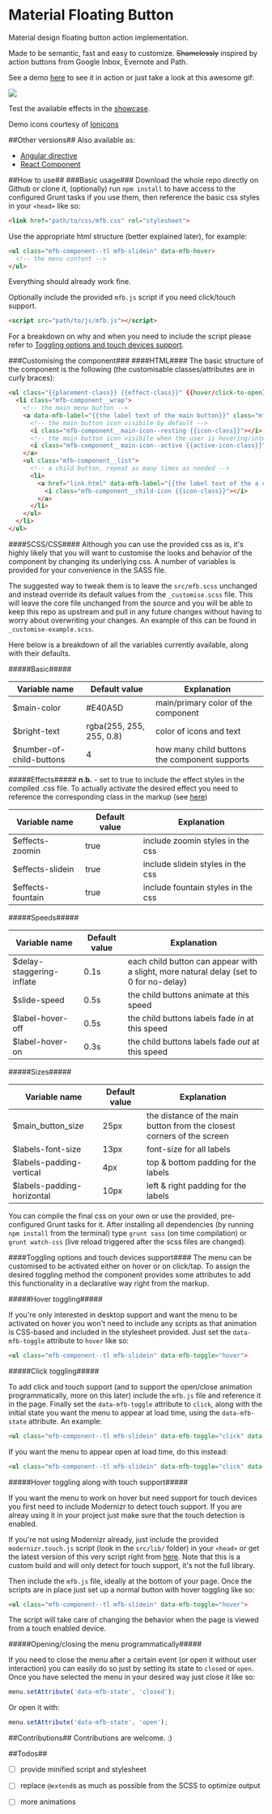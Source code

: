Material Floating Button
========================

Material design floating button action implementation.

Made to be semantic, fast and easy to customize.
~~Shamelessly~~ inspired by action buttons from Google Inbox, Evernote and Path.

See a demo [here](http://nobitagit.github.io/material-floating-button/) to see it in action or just take a look at this awesome gif:

<img src="http://zippy.gfycat.com/LimitedTatteredFieldmouse.gif">

Test the available effects in the [showcase](http://nobitagit.github.io/material-floating-button/showcase.html).

Demo icons courtesy of [Ionicons](ionicons.com)

##Other versions##
Also available as:

- [Angular directive](https://github.com/nobitagit/ng-material-floating-button)
- [React Component](https://github.com/nobitagit/react-material-floating-button)

##How to use##
###Basic usage###
Download the whole repo directly on Github or clone it, (optionally) run `npm install` to have access to the configured Grunt tasks if you use them, then reference the basic css styles in your `<head>` like so:

```html
<link href="path/to/css/mfb.css" rel="stylesheet">
```

Use the appropriate html structure (better explained later), for example:

```html
<ul class="mfb-component--tl mfb-slidein" data-mfb-hover>
  <!-- the menu content -->
</ul>
```
Everything should already work fine.

Optionally include the provided `mfb.js` script if you need click/touch support.

```html
<script src="path/to/js/mfb.js"></script>
```

For a breakdown on why and when you need to include the script please refer to [Toggling options and touch devices support](#toggling-opts).

###Customising the component###
####HTML####
The basic structure of the component is the following (the customisable classes/attributes are in curly braces):

```html
<ul class="{{placement-class}} {{effect-class}}" {{hover/click-to-open}} {{menu-state}}>
  <li class="mfb-component__wrap">
    <!-- the main menu button -->
    <a data-mfb-label="{{the label text of the main button}}" class="mfb-component__button--main">
      <!-- the main button icon visibile by default -->
      <i class="mfb-component__main-icon--resting {{icon-class}}"></i>
      <!-- the main button icon visibile when the user is hovering/interacting with the menu -->
      <i class="mfb-component__main-icon--active {{active-icon-class}}"></i>
    </a>
    <ul class="mfb-component__list">
      <!-- a child button, repeat as many times as needed -->
      <li>
        <a href="link.html" data-mfb-label="{{the label text of the a child button}}" class="mfb-component__button--child">
          <i class="mfb-component__child-icon {{icon-class}}"></i>
        </a>
      </li>
    </ul>
  </li>
</ul>
```

####SCSS/CSS####
Although you can use the provided css as is, it's highly likely that you will want to customise the looks and behavior of the component by changing its underlying css. A number of variables is provided for your convenience in the SASS file. 

The suggested way to tweak them is to leave the `src/mfb.scss` unchanged and instead override its default values from the `_customise.scss` file. This will leave the core file unchanged from the source and you will be able to keep this repo as upstream and pull in any future changes without having to worry about overwriting your changes. An example of this can be found in `_customise-example.scss`.

Here below is a breakdown of all the variables currently available, along with their defaults.

#####Basic#####

Variable name | Default value | Explanation
--- | --- | ---
$main-color | #E40A5D | main/primary color of the component
$bright-text | rgba(255, 255, 255, 0.8) | color of icons and text
$number-of-child-buttons | 4 | how many child buttons the component supports

#####Effects#####
**n.b.** - set to true to include the effect styles in the compiled .css file. To actually activate the desired effect you need to reference the corresponding class in the markup (see [here](#html))

Variable name | Default value | Explanation
--- | --- | ---
$effects-zoomin | true | include zoomin styles in the css
$effects-slidein | true | include slidein styles in the css
$effects-fountain | true | include fountain styles in the css

#####Speeds#####

Variable name | Default value | Explanation
--- | --- | ---
$delay-staggering-inflate | 0.1s | each child button can appear with a slight, more natural delay (set to 0 for no-delay)
$slide-speed | 0.5s | the child buttons animate at this speed
$label-hover-off | 0.5s | the child buttons labels fade *in* at this speed
$label-hover-on | 0.3s | the child buttons labels fade *out* at this speed

#####Sizes#####

Variable name | Default value | Explanation
--- | --- | ---
$main_button_size | 25px | the distance of the main button from the closest corners of the screen
$labels-font-size | 13px |font-size for all labels
$labels-padding-vertical | 4px | top & bottom padding for the labels
$labels-padding-horizontal | 10px | left & right padding for the labels

You can compile the final css on your own or use the provided, pre-configured Grunt tasks for it. After installing all dependencies (by running `npm install` from the terminal) type `grunt sass` (on time compilation) or `grunt watch-css` (live reload triggered after the scss files are changed).

<a name="toggling-opts"></a>
####Toggling options and touch devices support####
The menu can be customised to be activated either on hover or on click/tap. To assign the desired toggling method the component provides some attributes to add this functionality in a declarative way right from the markup.

#####Hover toggling#####

If you're only interested in desktop support and want the menu to be activated on hover you won't need to include any scripts as that animation is CSS-based and included in the stylesheet provided. Just set the `data-mfb-toggle` attribute to `hover` like so:

```html
<ul class="mfb-component--tl mfb-slidein" data-mfb-toggle="hover">
```

#####Click toggling#####

To add click and touch support (and to support the open/close animation programmatically, more on this later) include the `mfb.js` file and reference it in the page. Finally set the `data-mfb-toggle` attribute to `click`, along with the initial state you want the menu to appear at load time, using the `data-mfb-state` attribute. An example:

```html
<ul class="mfb-component--tl mfb-slidein" data-mfb-toggle="click" data-mfb-state="closed">
```

If you want the menu to appear open at load time, do this instead:

```html
<ul class="mfb-component--tl mfb-slidein" data-mfb-toggle="click" data-mfb-state="open">
```

#####Hover toggling along with touch support#####

If you want the menu to work on hover but need support for touch devices you first need to include Modernizr to detect touch support. If you are alreay using it in your project just make sure that the touch detection is enabled.

If you're not using Modernizr already, just include the provided `modernizr.touch.js` script (look in the `src/lib/` folder) in your `<head>` or get the latest version of this very script right from [here](http://modernizr.com/download/#-touch-teststyles-prefixes). Note that this is a custom build and will only detect for touch support, it's not the full library.

Then include the `mfb.js` file, ideally at the bottom of your page.
Once the scripts are in place just set up a normal button with hover toggling like so:

```html
<ul class="mfb-component--tl mfb-slidein" data-mfb-toggle="hover">
```

The script will take care of changing the behavior when the page is viewed from a touch enabled device.

#####Opening/closing the menu programmatically#####

If you need to close the menu after a certain event (or open it without user interaction) you can easily do so just by setting its state to `closed` or `open`. Once you have selected the menu in your desired way just close it like so:

```js
menu.setAttribute('data-mfb-state', 'closed');
```
Or open it with:

```js
menu.setAttribute('data-mfb-state', 'open');
```

##Contributions##
Contributions are welcome. :)

##Todos##

- [ ] provide minified script and stylesheet
- [ ] replace `@extend`s as much as possible from the SCSS to optimize output
- [ ] more animations









